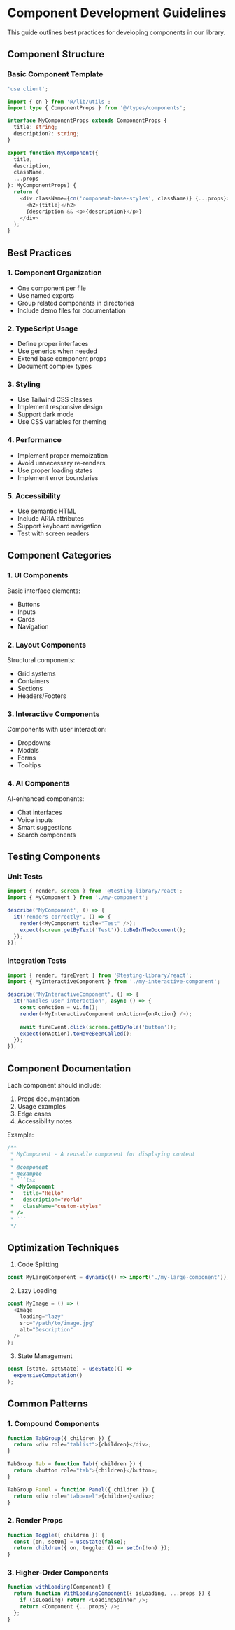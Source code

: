 # Component Development Guidelines

This guide outlines best practices for developing components in our library.

## Component Structure

### Basic Component Template

```typescript
'use client';

import { cn } from '@/lib/utils';
import type { ComponentProps } from '@/types/components';

interface MyComponentProps extends ComponentProps {
  title: string;
  description?: string;
}

export function MyComponent({
  title,
  description,
  className,
  ...props
}: MyComponentProps) {
  return (
    <div className={cn('component-base-styles', className)} {...props}>
      <h2>{title}</h2>
      {description && <p>{description}</p>}
    </div>
  );
}
```

## Best Practices

### 1. Component Organization

- One component per file
- Use named exports
- Group related components in directories
- Include demo files for documentation

### 2. TypeScript Usage

- Define proper interfaces
- Use generics when needed
- Extend base component props
- Document complex types

### 3. Styling

- Use Tailwind CSS classes
- Implement responsive design
- Support dark mode
- Use CSS variables for theming

### 4. Performance

- Implement proper memoization
- Avoid unnecessary re-renders
- Use proper loading states
- Implement error boundaries

### 5. Accessibility

- Use semantic HTML
- Include ARIA attributes
- Support keyboard navigation
- Test with screen readers

## Component Categories

### 1. UI Components

Basic interface elements:
- Buttons
- Inputs
- Cards
- Navigation

### 2. Layout Components

Structural components:
- Grid systems
- Containers
- Sections
- Headers/Footers

### 3. Interactive Components

Components with user interaction:
- Dropdowns
- Modals
- Forms
- Tooltips

### 4. AI Components

AI-enhanced components:
- Chat interfaces
- Voice inputs
- Smart suggestions
- Search components

## Testing Components

### Unit Tests

```typescript
import { render, screen } from '@testing-library/react';
import { MyComponent } from './my-component';

describe('MyComponent', () => {
  it('renders correctly', () => {
    render(<MyComponent title="Test" />);
    expect(screen.getByText('Test')).toBeInTheDocument();
  });
});
```

### Integration Tests

```typescript
import { render, fireEvent } from '@testing-library/react';
import { MyInteractiveComponent } from './my-interactive-component';

describe('MyInteractiveComponent', () => {
  it('handles user interaction', async () => {
    const onAction = vi.fn();
    render(<MyInteractiveComponent onAction={onAction} />);
    
    await fireEvent.click(screen.getByRole('button'));
    expect(onAction).toHaveBeenCalled();
  });
});
```

## Component Documentation

Each component should include:

1. Props documentation
2. Usage examples
3. Edge cases
4. Accessibility notes

Example:

```typescript
/**
 * MyComponent - A reusable component for displaying content
 * 
 * @component
 * @example
 * ```tsx
 * <MyComponent
 *   title="Hello"
 *   description="World"
 *   className="custom-styles"
 * />
 * ```
 */
```

## Optimization Techniques

1. Code Splitting
```typescript
const MyLargeComponent = dynamic(() => import('./my-large-component'));
```

2. Lazy Loading
```typescript
const MyImage = () => (
  <Image
    loading="lazy"
    src="/path/to/image.jpg"
    alt="Description"
  />
);
```

3. State Management
```typescript
const [state, setState] = useState(() => 
  expensiveComputation()
);
```

## Common Patterns

### 1. Compound Components

```typescript
function TabGroup({ children }) {
  return <div role="tablist">{children}</div>;
}

TabGroup.Tab = function Tab({ children }) {
  return <button role="tab">{children}</button>;
}

TabGroup.Panel = function Panel({ children }) {
  return <div role="tabpanel">{children}</div>;
}
```

### 2. Render Props

```typescript
function Toggle({ children }) {
  const [on, setOn] = useState(false);
  return children({ on, toggle: () => setOn(!on) });
}
```

### 3. Higher-Order Components

```typescript
function withLoading(Component) {
  return function WithLoadingComponent({ isLoading, ...props }) {
    if (isLoading) return <LoadingSpinner />;
    return <Component {...props} />;
  };
}
```